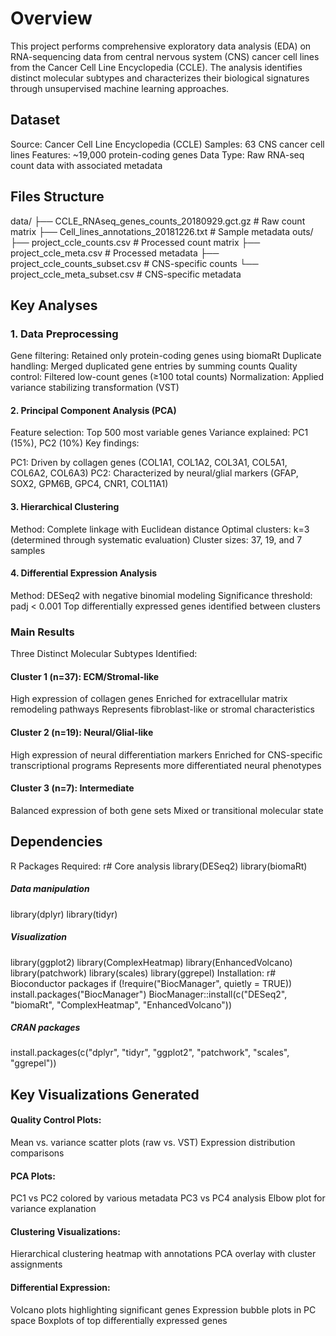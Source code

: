 # Overview
This project performs comprehensive exploratory data analysis (EDA) on RNA-sequencing data from central nervous system (CNS) cancer cell lines from the Cancer Cell Line Encyclopedia (CCLE). The analysis identifies distinct molecular subtypes and characterizes their biological signatures through unsupervised machine learning approaches.

## Dataset

Source: Cancer Cell Line Encyclopedia (CCLE)
Samples: 63 CNS cancer cell lines
Features: ~19,000 protein-coding genes
Data Type: Raw RNA-seq count data with associated metadata

## Files Structure

data/
├── CCLE_RNAseq_genes_counts_20180929.gct.gz    # Raw count matrix
├── Cell_lines_annotations_20181226.txt          # Sample metadata
outs/
├── project_ccle_counts.csv                      # Processed count matrix
├── project_ccle_meta.csv                        # Processed metadata
├── project_ccle_counts_subset.csv               # CNS-specific counts
└── project_ccle_meta_subset.csv                 # CNS-specific metadata


## Key Analyses
### 1. Data Preprocessing

Gene filtering: Retained only protein-coding genes using biomaRt
Duplicate handling: Merged duplicated gene entries by summing counts
Quality control: Filtered low-count genes (≥100 total counts)
Normalization: Applied variance stabilizing transformation (VST)

#### 2. Principal Component Analysis (PCA)

Feature selection: Top 500 most variable genes
Variance explained: PC1 (15%), PC2 (10%)
Key findings:

PC1: Driven by collagen genes (COL1A1, COL1A2, COL3A1, COL5A1, COL6A2, COL6A3)
PC2: Characterized by neural/glial markers (GFAP, SOX2, GPM6B, GPC4, CNR1, COL11A1)



#### 3. Hierarchical Clustering

Method: Complete linkage with Euclidean distance
Optimal clusters: k=3 (determined through systematic evaluation)
Cluster sizes: 37, 19, and 7 samples

#### 4. Differential Expression Analysis

Method: DESeq2 with negative binomial modeling
Significance threshold: padj < 0.001
Top differentially expressed genes identified between clusters

### Main Results
Three Distinct Molecular Subtypes Identified:

#### Cluster 1 (n=37): ECM/Stromal-like

High expression of collagen genes
Enriched for extracellular matrix remodeling pathways
Represents fibroblast-like or stromal characteristics


#### Cluster 2 (n=19): Neural/Glial-like

High expression of neural differentiation markers
Enriched for CNS-specific transcriptional programs
Represents more differentiated neural phenotypes


#### Cluster 3 (n=7): Intermediate

Balanced expression of both gene sets
Mixed or transitional molecular state



## Dependencies
R Packages Required:
r# Core analysis
library(DESeq2)
library(biomaRt)

##### Data manipulation
library(dplyr)
library(tidyr)

##### Visualization
library(ggplot2)
library(ComplexHeatmap)
library(EnhancedVolcano)
library(patchwork)
library(scales)
library(ggrepel)
Installation:
r# Bioconductor packages
if (!require("BiocManager", quietly = TRUE))
    install.packages("BiocManager")
BiocManager::install(c("DESeq2", "biomaRt", "ComplexHeatmap", "EnhancedVolcano"))

##### CRAN packages
install.packages(c("dplyr", "tidyr", "ggplot2", "patchwork", "scales", "ggrepel"))


## Key Visualizations Generated

#### Quality Control Plots:

Mean vs. variance scatter plots (raw vs. VST)
Expression distribution comparisons


#### PCA Plots:

PC1 vs PC2 colored by various metadata
PC3 vs PC4 analysis
Elbow plot for variance explanation


#### Clustering Visualizations:

Hierarchical clustering heatmap with annotations
PCA overlay with cluster assignments


#### Differential Expression:

Volcano plots highlighting significant genes
Expression bubble plots in PC space
Boxplots of top differentially expressed genes



